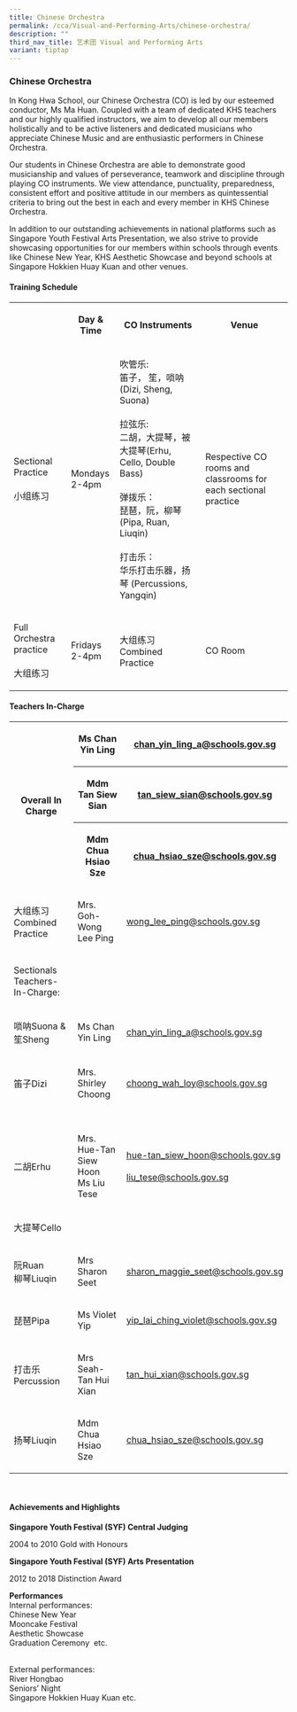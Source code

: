 ```yaml
---
title: Chinese Orchestra
permalink: /cca/Visual-and-Performing-Arts/chinese-orchestra/
description: ""
third_nav_title: 艺术团 Visual and Performing Arts
variant: tiptap
---
```

<h3>Chinese Orchestra</h3><p>In Kong Hwa School, our Chinese Orchestra (CO) is led by our esteemed conductor, Ms Ma Huan. Coupled with a team of dedicated KHS teachers and our highly qualified instructors, we aim to develop all our members holistically and to be active listeners and dedicated musicians who appreciate Chinese Music and are enthusiastic performers in Chinese Orchestra.</p><p>Our students in Chinese Orchestra are able to demonstrate good musicianship and values of perseverance, teamwork and discipline through playing CO instruments. We view attendance, punctuality, preparedness, consistent effort and positive attitude in our members as quintessential criteria to bring out the best in each and every member in KHS Chinese Orchestra.</p><p>In addition to our outstanding achievements in national platforms such as Singapore Youth Festival Arts Presentation, we also strive to provide showcasing opportunities for our members within schools through events like Chinese New Year, KHS Aesthetic Showcase and beyond schools at Singapore Hokkien Huay Kuan and other venues.</p><h4>Training Schedule</h4><table><tbody><tr><th rowspan="1" colspan="1"><p></p></th><th rowspan="1" colspan="1"><p>Day &amp; Time</p></th><th rowspan="1" colspan="1"><p>CO Instruments</p></th><th rowspan="1" colspan="1"><p>Venue</p></th></tr><tr><td rowspan="1" colspan="1"><p>Sectional Practice<br><br>小组练习</p></td><td rowspan="1" colspan="1"><p>Mondays<br>2-4pm</p></td><td rowspan="1" colspan="1"><p>吹管乐:<br>笛子， 笙，唢呐(Dizi, Sheng, Suona)<br><br>拉弦乐:<br>二胡，大提琴，被大提琴(Erhu, Cello, Double Bass)<br><br>弹拨乐：<br>琵琶，阮，柳琴(Pipa, Ruan, Liuqin)<br><br>打击乐：<br>华乐打击乐器，扬琴 (Percussions, Yangqin)<br></p></td><td rowspan="1" colspan="1"><p>Respective CO rooms and classrooms for each sectional practice</p></td></tr><tr><td rowspan="1" colspan="1"><p>Full Orchestra practice<br><br>大组练习</p></td><td rowspan="1" colspan="1"><p>Fridays<br>2-4pm</p></td><td rowspan="1" colspan="1"><p>大组练习<br>Combined Practice<br></p></td><td rowspan="1" colspan="1"><p>CO Room</p></td></tr></tbody></table><h4>Teachers In-Charge</h4><table><tbody><tr><th rowspan="3" colspan="1"><p>Overall In Charge<br></p></th><th rowspan="1" colspan="1"><p>Ms Chan Yin Ling</p></th><th rowspan="1" colspan="1"><p><a href="mailto:chan_yin_ling_a@schools.gov.sg" rel="noopener noreferrer nofollow" target="_blank">chan_yin_ling_a@schools.gov.sg</a></p></th></tr><tr><th rowspan="1" colspan="1"><p>Mdm Tan Siew Sian</p></th><th rowspan="1" colspan="1"><p><a href="mailto:tan_siew_sian@schools.gov.sg" rel="noopener noreferrer nofollow" target="_blank">tan_siew_sian@schools.gov.sg</a></p></th></tr><tr><th rowspan="1" colspan="1"><p>Mdm Chua Hsiao Sze</p></th><th rowspan="1" colspan="1"><p><a href="mailto:chua_hsiao_sze@schools.gov.sg" rel="noopener noreferrer nofollow" target="_blank">chua_hsiao_sze@schools.gov.sg</a></p></th></tr><tr><td rowspan="1" colspan="1"><p>大组练习Combined Practice</p></td><td rowspan="1" colspan="1"><p>Mrs. Goh-Wong Lee Ping</p></td><td rowspan="1" colspan="1"><p><a href="mailto:wong_lee_ping@schools.gov.sg" rel="noopener noreferrer nofollow" target="_blank">wong_lee_ping@schools.gov.sg</a></p></td></tr><tr><td rowspan="1" colspan="1"><p>Sectionals Teachers-In-Charge:</p></td><td rowspan="1" colspan="1"><p></p></td><td rowspan="1" colspan="1"><p></p></td></tr><tr><td rowspan="1" colspan="1"><p>唢呐Suona &amp;<br>笙Sheng</p></td><td rowspan="1" colspan="1"><p>Ms Chan Yin Ling</p></td><td rowspan="1" colspan="1"><p><a href="mailto:chan_yin_ling_a@schools.gov.sg" rel="noopener noreferrer nofollow" target="_blank">chan_yin_ling_a@schools.gov.sg</a></p></td></tr><tr><td rowspan="1" colspan="1"><p>笛子Dizi</p></td><td rowspan="1" colspan="1"><p>Mrs. Shirley Choong</p></td><td rowspan="1" colspan="1"><p><a href="mailto:choong_wah_loy@schools.gov.sg" rel="noopener noreferrer nofollow" target="_blank">choong_wah_loy@schools.gov.sg</a></p></td></tr><tr><td rowspan="1" colspan="1"><p></p></td><td rowspan="1" colspan="1"><p></p></td><td rowspan="1" colspan="1"><p></p></td></tr><tr><td rowspan="1" colspan="1"><p>二胡Erhu</p></td><td rowspan="1" colspan="1"><p>Mrs. Hue-Tan Siew Hoon <br>Ms Liu Tese</p></td><td rowspan="1" colspan="1"><p><a href="mailto:hue-tan_siew_hoon@schools.gov.sg" rel="noopener noreferrer nofollow" target="_blank">hue-tan_siew_hoon@schools.gov.sg <br><br></a><a href="mailto:liu_tese@schools.gov.sg" rel="noopener noreferrer nofollow" target="_blank">liu_tese@schools.gov.sg</a></p></td></tr><tr><td rowspan="1" colspan="1"><p>大提琴Cello<br></p></td><td rowspan="1" colspan="1"><p></p></td><td rowspan="1" colspan="1"><p></p></td></tr><tr><td rowspan="1" colspan="1"><p>阮Ruan<br>柳琴Liuqin</p></td><td rowspan="1" colspan="1"><p>Mrs Sharon Seet</p></td><td rowspan="1" colspan="1"><p><a href="mailto:sharon_maggie_seet@schools.gov.sg" rel="noopener noreferrer nofollow" target="_blank">sharon_maggie_seet@schools.gov.sg</a></p></td></tr><tr><td rowspan="1" colspan="1"><p>琵琶Pipa</p></td><td rowspan="1" colspan="1"><p>Ms Violet Yip</p></td><td rowspan="1" colspan="1"><p><a href="mailto:yip_lai_ching_violet@schools.gov.sg" rel="noopener noreferrer nofollow" target="_blank">yip_lai_ching_violet@schools.gov.sg</a></p></td></tr><tr><td rowspan="1" colspan="1"><p>打击乐Percussion</p></td><td rowspan="1" colspan="1"><p>Mrs Seah-Tan Hui Xian</p></td><td rowspan="1" colspan="1"><p><a href="mailto:tan_hui_xian@schools.gov.sg" rel="noopener noreferrer nofollow" target="_blank">tan_hui_xian@schools.gov.sg</a></p></td></tr><tr><td rowspan="1" colspan="1"><p>扬琴Liuqin</p></td><td rowspan="1" colspan="1"><p>Mdm Chua Hsiao Sze</p></td><td rowspan="1" colspan="1"><p><a href="mailto:chua_hsiao_sze@schools.gov.sg" rel="noopener noreferrer nofollow" target="_blank">chua_hsiao_sze@schools.gov.sg</a></p></td></tr></tbody></table><p><br></p><h4>Achievements and Highlights</h4><p><strong>Singapore Youth Festival (SYF) Central Judging</strong></p><p>2004 to 2010 Gold with Honours</p><p><strong>Singapore Youth Festival (SYF) Arts Presentation</strong></p><p>2012 to 2018 Distinction Award</p><p><strong>Performances</strong> <br>Internal performances: <br>Chinese New Year <br>Mooncake Festival <br>Aesthetic Showcase <br>Graduation Ceremony&nbsp; etc.<br><br></p><p>External performances: <br>River Hongbao <br>Seniors’ Night <br>Singapore Hokkien Huay Kuan etc.</p>
